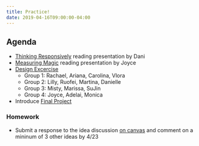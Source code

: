 ```yaml
---
title: Practice!
date: 2019-04-16T09:00:00-04:00
---
```


## Agenda

- [Thinking Responsively](https://prmlg.ht/2VE7URr) reading presentation by Dani
- [Measuring Magic](https://prmlg.ht/2VK2hkM) reading presentation by Joyce
- [Design Excercise](https://designercize.com/)
  - Group 1: Rachael, Ariana, Carolina, Vlora
  - Group 2: Lilly, Ruofei, Martina, Danielle
  - Group 3: Misty, Marissa, SuJin
  - Group 4: Joyce, Adelai, Monica
- Introduce [Final Project](/projects/live-data/)

### Homework

- Submit a response to the idea discussion [on canvas](https://prmlg.ht/2VPE3W7) and comment on a mininum of 3 other ideas by 4/23
